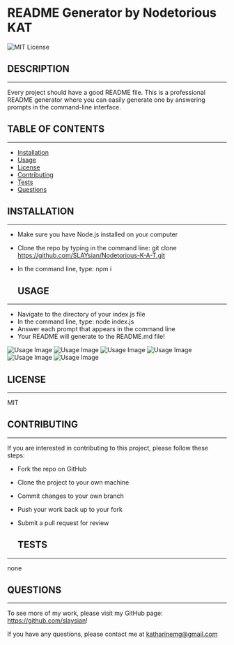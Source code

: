 # README Generator by Nodetorious KAT
  
  ![MIT License](https://img.shields.io/badge/License-MIT-yellow.svg)

  ## DESCRIPTION
---
  Every project should have a good README file. This is a professional README generator where you can easily generate one by answering prompts in the command-line interface.
  
  ## TABLE OF CONTENTS
---
  - [Installation](#installation)
  - [Usage](#usage)
  - [License](#license)
  - [Contributing](#contributing)
  - [Tests](#tests)
  - [Questions](#questions)

  ## INSTALLATION
---
  - Make sure you have Node.js installed on your computer
- Clone the repo by typing in the command line: git clone https://github.com/SLAYsian/Nodetorious-K-A-T.git
- In the command line, type: npm i

  
  ## USAGE
---
  - Navigate to the directory of your index.js file
- In the command line, type: node index.js
- Answer each prompt that appears in the command line
- Your README will generate to the README.md file!

![Usage Image](./images/questions-prompts.png)
![Usage Image](./images/readme1.png)
![Usage Image](./images/readme2.png)
![Usage Image](./images/preview1.png)
![Usage Image](./images/preview2.png)
![Usage Image](./images/preview3.png)

  ## LICENSE
---
  MIT

  ## CONTRIBUTING
---
  If you are interested in contributing to this project, please follow these steps:
 - Fork the repo on GitHub
- Clone the project to your own machine
- Commit changes to your own branch
- Push your work back up to your fork
- Submit a pull request for review


  ## TESTS
---
  none

  ## QUESTIONS
---
  To see more of my work, please visit my GitHub page: https://github.com/slaysian!

  If you have any questions, please contact me at katharinemg@gmail.com
  